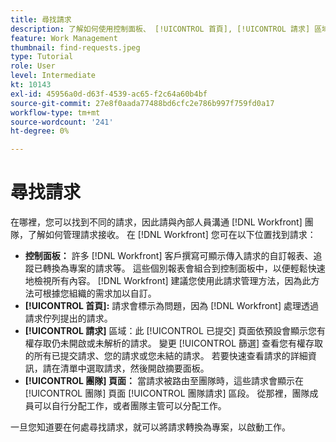 ```yaml
---
title: 尋找請求
description: 了解如何使用控制面板、 [!UICONTROL 首頁], [!UICONTROL 請求] 區域，以及 [!UICONTROL 團隊] 頁面，尋找透過請求佇列提出的傳入請求。
feature: Work Management
thumbnail: find-requests.jpeg
type: Tutorial
role: User
level: Intermediate
kt: 10143
exl-id: 45956a0d-d63f-4539-ac65-f2c64a60b4bf
source-git-commit: 27e8f0aada77488bd6cfc2e786b997f759fd0a17
workflow-type: tm+mt
source-wordcount: '241'
ht-degree: 0%

---
```


# 尋找請求

在哪裡，您可以找到不同的請求，因此請與內部人員溝通 [!DNL  Workfront] 團隊，了解如何管理請求接收。 在 [!DNL Workfront] 您可在以下位置找到請求：

* **控制面板：** 許多 [!DNL Workfront] 客戶撰寫可顯示傳入請求的自訂報表、追蹤已轉換為專案的請求等。 這些個別報表會組合到控制面板中，以便輕鬆快速地檢視所有內容。 [!DNL Workfront] 建議您使用此請求管理方法，因為此方法可根據您組織的需求加以自訂。
* **[!UICONTROL 首頁]:** 請求會標示為問題，因為 [!DNL Workfront] 處理透過請求佇列提出的請求。
* **[!UICONTROL 請求]** 區域：此 [!UICONTROL 已提交] 頁面依預設會顯示您有權存取仍未開啟或未解析的請求。 變更 [!UICONTROL 篩選] 查看您有權存取的所有已提交請求、您的請求或您未結的請求。 若要快速查看請求的詳細資訊，請在清單中選取請求，然後開啟摘要面板。
* **[!UICONTROL 團隊] 頁面：** 當請求被路由至團隊時，這些請求會顯示在 [!UICONTROL 團隊] 頁面 [!UICONTROL 團隊請求] 區段。 從那裡，團隊成員可以自行分配工作，或者團隊主管可以分配工作。

一旦您知道要在何處尋找請求，就可以將請求轉換為專案，以啟動工作。
